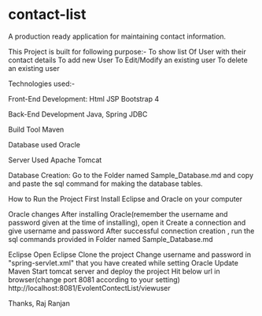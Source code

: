 # contact-list
A production ready application for maintaining contact information.


This Project is built for following purpose:-
To show list Of User with their contact details
To add new User
To Edit/Modify an existing user
To delete an existing user

Technologies used:-

Front-End Development:
Html
JSP
Bootstrap 4

Back-End Development
Java, Spring
JDBC

Build Tool
Maven

Database used
Oracle

Server Used
Apache Tomcat

Database Creation:
Go to the Folder named Sample_Database.md and copy and paste the sql command for making the database tables.

How to Run the Project
First Install Eclipse and Oracle on your computer

Oracle changes
After installing Oracle(remember the username and password given at the time of installing), open it
Create a connection and give username and password
After successful connection creation , run the sql commands provided in Folder named Sample_Database.md

Eclipse
Open Eclipse
Clone the project
Change username and password in "spring-servlet.xml" that you have created while setting Oracle
Update Maven
Start tomcat server and deploy the project
Hit below url in browser(change port 8081 according to your setting)
http://localhost:8081/EvolentContectList/viewuser

Thanks,
Raj Ranjan
